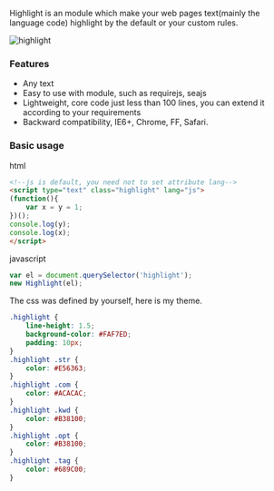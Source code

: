Highlight is an module which make your web pages text(mainly the language code) highlight by the default or your custom rules.

![highlight](https://raw.githubusercontent.com/jianghai/highlight/master/screenshot.png)

### Features

- Any text
- Easy to use with module, such as requirejs, seajs
- Lightweight, core code just less than 100 lines, you can extend it according to your requirements
- Backward compatibility, IE6+, Chrome, FF, Safari.

### Basic usage

html
```html
<!--js is default, you need not to set attribute lang-->
<script type="text" class="highlight" lang="js">
(function(){
    var x = y = 1;
})();
console.log(y);
console.log(x);
</script>
```

javascript
```js
var el = document.querySelector('highlight');
new Highlight(el);
```

The css was defined by yourself, here is my theme.
```css
.highlight {
    line-height: 1.5;
    background-color: #FAF7ED;
    padding: 10px;
}
.highlight .str {
    color: #E56363;
}
.highlight .com {
    color: #ACACAC;
}
.highlight .kwd {
    color: #B38100;
}
.highlight .opt {
    color: #B38100;
}
.highlight .tag {
    color: #689C00;
}
```